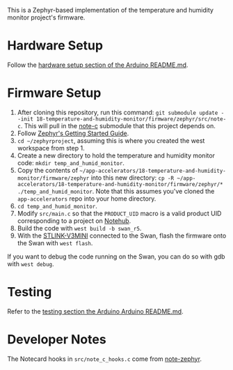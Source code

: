 This is a Zephyr-based implementation of the temperature and humidity monitor project's firmware.

# Hardware Setup

Follow the [hardware setup section of the Arduino README.md](../arduino/README.md#hardware-setup).

# Firmware Setup

1. After cloning this repository, run this command: `git submodule update --init 18-temperature-and-humidity-monitor/firmware/zephyr/src/note-c`. This will pull in the [note-c](https://github.com/blues/note-c) submodule that this project depends on.
1. Follow [Zephyr's Getting Started Guide](https://docs.zephyrproject.org/latest/develop/getting_started/index.html).
1. `cd ~/zephyrproject`, assuming this is where you created the west workspace from step 1.
1. Create a new directory to hold the temperature and humidity monitor code: `mkdir temp_and_humid_monitor`.
1. Copy the contents of `~/app-accelerators/18-temperature-and-humidity-monitor/firmware/zephyr` into this new directory: `cp -R ~/app-accelerators/18-temperature-and-humidity-monitor/firmware/zephyr/* ./temp_and_humid_monitor`. Note that this assumes you've cloned the `app-accelerators` repo into your home directory.
1. `cd temp_and_humid_monitor`.
1. Modify `src/main.c` so that the `PRODUCT_UID` macro is a valid product UID corresponding to a project on [Notehub](https://notehub.io).
1. Build the code with `west build -b swan_r5`.
1. With the [STLINK-V3MINI](https://shop.blues.io/products/stlink-v3mini) connected to the Swan, flash the firmware onto the Swan with `west flash`.

If you want to debug the code running on the Swan, you can do so with gdb with `west debug`.

# Testing

Refer to the [testing section the Arduino Arduino README.md](../arduino/README.md#testing).

# Developer Notes

The Notecard hooks in `src/note_c_hooks.c` come from [note-zephyr](https://github.com/blues/note-zephyr).
